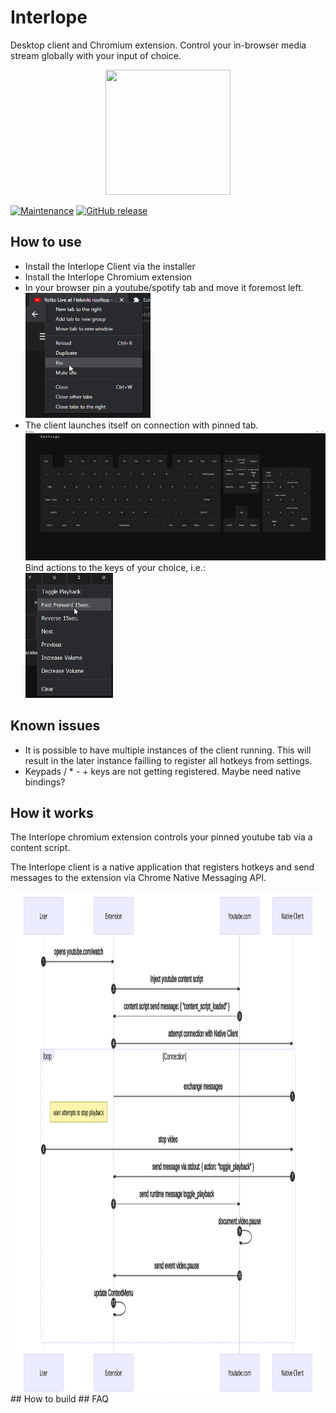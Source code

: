 # Interlope
Desktop client and Chromium extension. Control your in-browser media stream globally with your input of choice.

<p align="center">
  <img width="200" height="200" src="https://i.imgur.com/1erEAMS.png">
</p>

<p align="center">

[![Maintenance](https://img.shields.io/badge/Maintained%3F-yes-green.svg)](https://GitHub.com/InsaneZulol/Interlope/graphs/commit-activity)
[![GitHub release](https://img.shields.io/github/release/InsaneZulol/Chad.svg)](https://GitHub.com/InsaneZulol/Interlope/releases/)

</p>

## How to use
- Install the Interlope Client via the installer
- Install the Interlope Chromium extension
- In your browser pin a youtube/spotify tab and move it foremost left.
  <br><img width="200" height="200" src="images/menu_pin.png"> 
- The client launches itself on connection with pinned tab. 
<br><img width="512" height="208" src="images/interlope_ss.png">  
Bind actions to the keys of your choice, i.e.:
  <br> <img width="140" height="200" src="images/menu_ss.png"> 

## Known issues
- It is possible to have multiple instances of the client running. This will result in the later instance failling to register all hotkeys from settings.
- Keypads / * - + keys are not getting registered. Maybe need native bindings?

## How it works
The Interlope chromium extension controls your pinned youtube tab via a content script.

The Interlope client is a native application that registers hotkeys and send messages to the extension via Chrome Native Messaging API.


<img width="800" height="800" src="images/seq_action_diagram.svg">
## How to build
## FAQ
